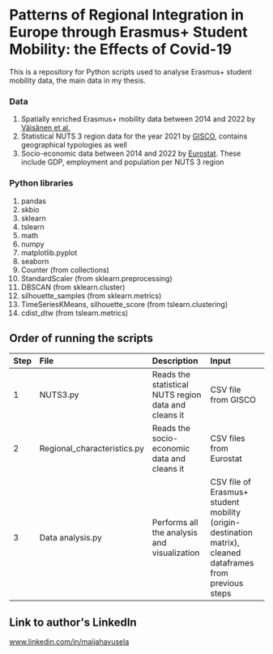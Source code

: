 # Patterns of Regional Integration in Europe through Erasmus+ Student Mobility: the Effects of Covid-19

This is a repository for Python scripts used to analyse Erasmus+ student mobility data, the main data in my thesis.

### Data
1. Spatially enriched Erasmus+ mobility data between 2014 and 2022 by [Väisänen et al.](https://doi.org/10.1038/s41597-025-04789-0)
2. Statistical NUTS 3 region data for the year 2021 by [GISCO](https://ec.europa.eu/eurostat/web/gisco/geodata/statistical-units/territorial-units-statistics), contains geographical typologies as well
3. Socio-economic data between 2014 and 2022 by [Eurostat](https://ec.europa.eu/eurostat/data/database). These include GDP, employment and population per NUTS 3 region

### Python libraries
1. pandas
2. skbio
3. sklearn
4. tslearn
5. math
6. numpy
7. matplotlib.pyplot
8. seaborn
9. Counter (from collections)
10. StandardScaler (from sklearn.preprocessing)
12. DBSCAN (from sklearn.cluster)
12. silhouette_samples (from sklearn.metrics)
13. TimeSeriesKMeans, silhouette_score (from tslearn.clustering)
14. cdist_dtw (from tslearn.metrics)

## Order of running the scripts

| Step   | File     | Description | Input |
| :----- | :------ | :--------- | :--- |
| 1      |   NUTS3.py  | Reads the statistical NUTS region data and cleans it     |    CSV file from GISCO  |
| 2      |   Regional_characteristics.py   | Reads the socio-economic data and cleans it       |   CSV files from Eurostat   |
| 3      |  Data analysis.py   | Performs all the analysis and visualization       |   CSV file of Erasmus+ student mobility (origin-destination matrix), cleaned dataframes from previous steps   |




## Link to author's LinkedIn
www.linkedin.com/in/maijahavusela


```python

```
